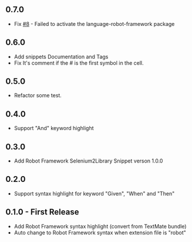 ## 0.7.0
* Fix [#8](https://github.com/wingyplus/language-robot-framework/issues/8) - Failed to activate the language-robot-framework package

## 0.6.0
* Add snippets Documentation and Tags
* Fix It's comment if the # is the first symbol in the cell.

## 0.5.0
* Refactor some test.

## 0.4.0
* Support "And" keyword highlight

## 0.3.0
* Add Robot Framework Selenium2Library Snippet verson 1.0.0

## 0.2.0
* Support syntax highlight for keyword "Given", "When" and "Then"

## 0.1.0 - First Release
* Add Robot Framework syntax highlight (convert from TextMate bundle)
* Auto change to Robot Framework syntax when extension file is "robot"
